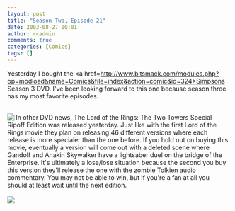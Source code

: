 ```yaml
---
layout: post
title: "Season Two, Episode 21"
date: 2003-08-27 00:01
author: rcadmin
comments: true
categories: [Comics]
tags: []
---
```

Yesterday I bought the <a href=http://www.bitsmack.com/modules.php?op=modload&name=Comics&file=index&action=comic&id=324>Simpsons Season 3 DVD.</a> I've been looking forward to this one because season three has my most favorite episodes. 
<br />

<br />
<img src=images/news/20030827.jpg align=left>In other DVD news, The Lord of the Rings: The Two Towers Special Ripoff Edition was released yesterday. Just like with the first Lord of the Rings movie they plan on releasing 46 different versions where each release is more specialer than the one before. If you hold out on buying this movie, eventually a version will come out with a deleted scene where Gandolf and Anakin Skywalker have a lightsaber duel on the bridge of the Enterprise. It's ultimately a lose/lose situation because the second you buy this version they'll release the one with the zombie Tolkien audio commentary. You may not be able to win, but if you're a fan at all you should at least wait until the next edition.<Br><br><!--more--><img src='http://dl.bitsmack.com/comics/20030827.gif' alt'' />
